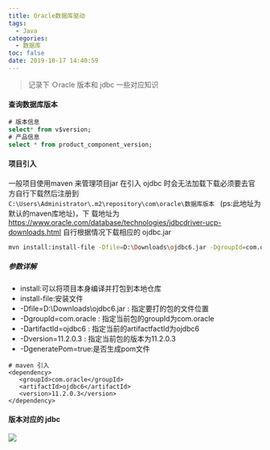 ```yaml
---
title: Oracle数据库驱动
tags:
  - Java
categories:
  - 数据库
toc: false
date: 2019-10-17 14:40:59
---
```


> 记录下 Ｏracle 版本和 jdbc 一些对应知识

#### 查询数据库版本
``` sql
# 版本信息
select* from v$version;
# 产品信息
select * from product_component_version;
``` 

#### 项目引入
一般项目使用maven 来管理项目jar 在引入 ojdbc 时会无法加载下载必须要去官方自行下载然后注册到 `C:\Users\Administrator\.m2\repository\com\oracle\数据库版本 ` (ps:此地址为默认的maven库地址)，下
载地址为 https://www.oracle.com/database/technologies/jdbcdriver-ucp-downloads.html 自行根据情况下载相应的 ojdbc.jar

``` bash
mvn install:install-file -Dfile=D:\Downloads\ojdbc6.jar -DgroupId=com.oracle -DartifactId=ojdbc6 -Dversion=11.2.0.3 -Dpackaging=jar -DgeneratePom=true
```

##### 参数详解 
- install:可以将项目本身编译并打包到本地仓库
- install-file:安装文件
- -Dfile=D:\Downloads\ojdbc6.jar : 指定要打的包的文件位置
- -DgroupId=com.oracle : 指定当前包的groupId为com.oracle
- -DartifactId=ojdbc6 : 指定当前的artifactfactId为ojdbc6
- -Dversion=11.2.0.3 : 指定当前包的版本为11.2.0.3
- -DgeneratePom=true:是否生成pom文件

```
# maven 引入
<dependency>
   <groupId>com.oracle</groupId>
   <artifactId>ojdbc6</artifactId>
   <version>11.2.0.3</version>
</dependency>
```

#### 版本对应的 jdbc
![](/images/oralce_jdbc.png)